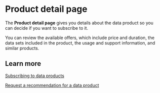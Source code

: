 # Product detail page<a name="hp-catalog-product-detail-page"></a>

The **Product detail page** gives you details about the data product so you can decide if you want to subscribe to it\. 

You can review the available offers, which include price and duration, the data sets included in the product, the usage and support information, and similar products\. 

## Learn more<a name="hp-subscriptions-page-learn"></a>

[Subscribing to data products](https://docs.aws.amazon.com/data-exchange/latest/userguide/subscribe-to-data-sets.html?icmpid=docs_data-exchange_help_panel_hp-subscriptions-page)

[Request a recommendation for a data product](https://docs.aws.amazon.com/data-exchange/latest/userguide/subscribing-to-product.html?icmpid=docs_data-exchange_help_panel_hp-subscriptions-page#request-new-products)